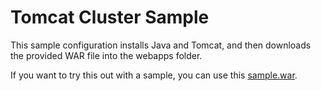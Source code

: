 # Tomcat Cluster Sample

This sample configuration installs Java and Tomcat, and then downloads the provided WAR file into the webapps folder.

If you want to try this out with a sample, you can use this [sample.war](https://tomcat.apache.org/tomcat-7.0-doc/appdev/sample/).
